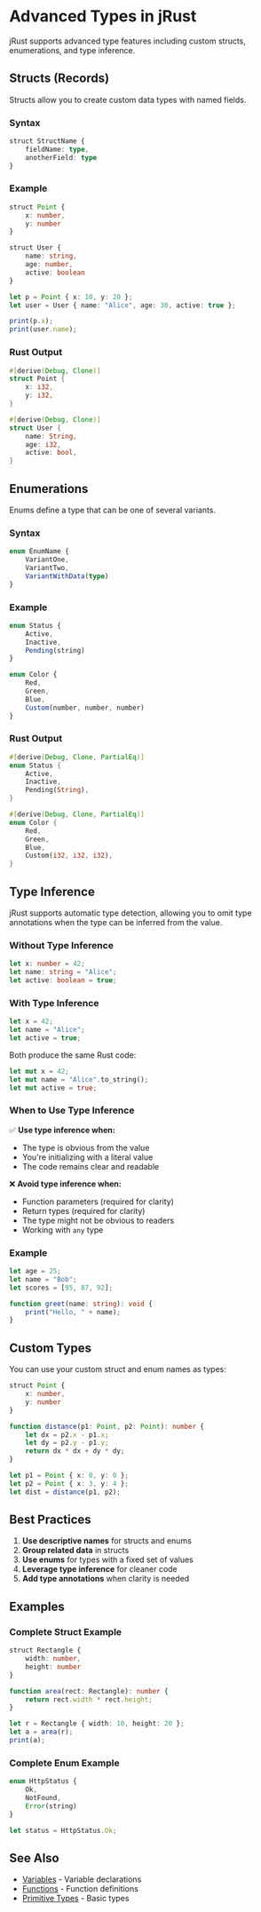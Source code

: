 # Advanced Types in jRust

jRust supports advanced type features including custom structs, enumerations, and type inference.

## Structs (Records)

Structs allow you to create custom data types with named fields.

### Syntax

```typescript
struct StructName {
    fieldName: type,
    anotherField: type
}
```

### Example

```typescript
struct Point {
    x: number,
    y: number
}

struct User {
    name: string,
    age: number,
    active: boolean
}

let p = Point { x: 10, y: 20 };
let user = User { name: "Alice", age: 30, active: true };

print(p.x);
print(user.name);
```

### Rust Output

```rust
#[derive(Debug, Clone)]
struct Point {
    x: i32,
    y: i32,
}

#[derive(Debug, Clone)]
struct User {
    name: String,
    age: i32,
    active: bool,
}
```

## Enumerations

Enums define a type that can be one of several variants.

### Syntax

```typescript
enum EnumName {
    VariantOne,
    VariantTwo,
    VariantWithData(type)
}
```

### Example

```typescript
enum Status {
    Active,
    Inactive,
    Pending(string)
}

enum Color {
    Red,
    Green,
    Blue,
    Custom(number, number, number)
}
```

### Rust Output

```rust
#[derive(Debug, Clone, PartialEq)]
enum Status {
    Active,
    Inactive,
    Pending(String),
}

#[derive(Debug, Clone, PartialEq)]
enum Color {
    Red,
    Green,
    Blue,
    Custom(i32, i32, i32),
}
```

## Type Inference

jRust supports automatic type detection, allowing you to omit type annotations when the type can be inferred from the value.

### Without Type Inference

```typescript
let x: number = 42;
let name: string = "Alice";
let active: boolean = true;
```

### With Type Inference

```typescript
let x = 42;
let name = "Alice";
let active = true;
```

Both produce the same Rust code:

```rust
let mut x = 42;
let mut name = "Alice".to_string();
let mut active = true;
```

### When to Use Type Inference

✅ **Use type inference when:**
- The type is obvious from the value
- You're initializing with a literal value
- The code remains clear and readable

❌ **Avoid type inference when:**
- Function parameters (required for clarity)
- Return types (required for clarity)
- The type might not be obvious to readers
- Working with `any` type

### Example

```typescript
let age = 25;
let name = "Bob";
let scores = [95, 87, 92];

function greet(name: string): void {
    print("Hello, " + name);
}
```

## Custom Types

You can use your custom struct and enum names as types:

```typescript
struct Point {
    x: number,
    y: number
}

function distance(p1: Point, p2: Point): number {
    let dx = p2.x - p1.x;
    let dy = p2.y - p1.y;
    return dx * dx + dy * dy;
}

let p1 = Point { x: 0, y: 0 };
let p2 = Point { x: 3, y: 4 };
let dist = distance(p1, p2);
```

## Best Practices

1. **Use descriptive names** for structs and enums
2. **Group related data** in structs
3. **Use enums** for types with a fixed set of values
4. **Leverage type inference** for cleaner code
5. **Add type annotations** when clarity is needed

## Examples

### Complete Struct Example

```typescript
struct Rectangle {
    width: number,
    height: number
}

function area(rect: Rectangle): number {
    return rect.width * rect.height;
}

let r = Rectangle { width: 10, height: 20 };
let a = area(r);
print(a);
```

### Complete Enum Example

```typescript
enum HttpStatus {
    Ok,
    NotFound,
    Error(string)
}

let status = HttpStatus.Ok;
```

## See Also

- [Variables](03-variables.md) - Variable declarations
- [Functions](05-functions.md) - Function definitions
- [Primitive Types](04-primitive-types.md) - Basic types
